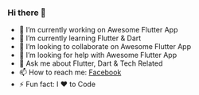 ### Hi there 👋

- 🔭 I’m currently working on Awesome Flutter App
- 🌱 I’m currently learning Flutter & Dart
- 👯 I’m looking to collaborate on Awesome Flutter App
- 🤔 I’m looking for help with Awesome Flutter App
- 💬 Ask me about Flutter, Dart & Tech Related
- 📫 How to reach me: [Facebook](https://facebook.com/theaayushb)
- ⚡ Fun fact: I ❤ to Code
